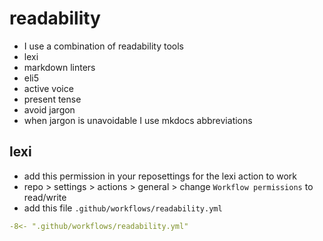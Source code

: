 # readability

- I use a combination of readability tools
- lexi
- markdown linters
- eli5
- active voice
- present tense
- avoid jargon
- when jargon is unavoidable I use mkdocs abbreviations

## lexi

- add this permission in your reposettings for the lexi action to work
- repo > settings > actions > general > change `Workflow permissions` to read/write
- add this file `.github/workflows/readability.yml`

```yaml
-8<- ".github/workflows/readability.yml"
```
